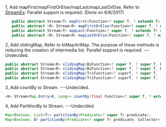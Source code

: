 
1, Add mapFirst/mapFirstOrElse/mapLast/mapLastOrElse, Refer to [StreamEx][]:
   Parallel support is required. (Done on 6/6/2017)
   
```java
   public abstract Stream<T> mapFirst(Function<? super T, ? extends T> mapperForFirst);
   public abstract <R> Stream<R> mapFirstOrElse(Function<? super T, ? extends R> mapperForFirst ,Function<? super T, ? extends R> mapperForElse);
   public abstract Stream<T> mapLast(Function<? super T, ? extends T> mapperForLast);
   public abstract <R> Stream<R> mapLastOrElse(Function<? super T, ? extends R> mapperForLast ,Function<? super T, ? extends R> mapperForElse);
```

2, Add slidingMap, Refer to biMap/triMap. The purpose of these methods is reducing the creation of intermedia list. Parallel support is required. ---Undecided.

```java
public abstract Stream<R> slidingMap(BiFunction<? super T, ? super T, R> mapper);
public abstract Stream<R> slidingMap(BiFunction<? super T, ? super T, R> mapper, boolean ignoreNotPaired);
public abstract Stream<R> slidingMap(TriFunction<? superT, ? super T, ? super T, R> mapper);
public abstract Stream<R> slidingMap(TriFunction<? superT, ? super T, ? super T, R> mapper, boolean ignoreNotPaired);
```

3, Add countBy to Stream. ---Undecided.

```java
<K> Stream<Map.Entry<K, Long>> countBy(final Function<? super T, ? extends K> classifier) 
```

4, Add PartitionBy to Stream. ---Undecided.

```java
Map<Boolean, List<T>> partitionBy(Predicate<? super T> predicate);
Map<Boolean, D> partitionBy(Predicate<? super T> predicate, Collector<? super T, ?, D> downstream);
```

   [StreamEx]: https://github.com/amaembo/streamex
